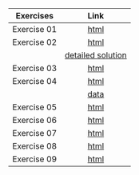 Exercises        | Link
:-----:          | :--------:
Exercise 01      | [html](../exercise_pluto_01)
Exercise 02      | [html](../exercise_pluto_02)
                 | [detailed solution](../assets/spreadsheets/exercise_02_Sol.xlsx)
Exercise 03      | [html](../notebooks/Exercises/exercise_03_wSol.html)
Exercise 04      | [html](../notebooks/Exercises/exercise_04_wSol.html)
                 | [data](../assets/spreadsheets/exercise_04b_noSol.xlsx) 
Exercise 05      | [html](../notebooks/Exercises/exercise_05_wSol.html)
Exercise 06      | [html](../notebooks/Exercises/exercise_06_wSol.html)
Exercise 07      | [html](../notebooks/Exercises/exercise_07_wSol.html)
Exercise 08      | [html](../notebooks/Exercises/exercise_08_wSol.html)
Exercise 09      | [html](../notebooks/Exercises/exercise_09_wSol.html)

